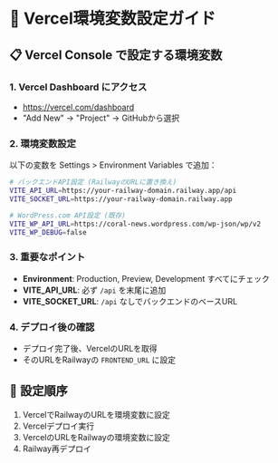 # 🚀 Vercel環境変数設定ガイド

## 📋 Vercel Console で設定する環境変数

### 1. Vercel Dashboard にアクセス
- https://vercel.com/dashboard
- "Add New" → "Project" → GitHubから選択

### 2. 環境変数設定
以下の変数を Settings > Environment Variables で追加：

```bash
# バックエンドAPI設定 (RailwayのURLに置き換え)
VITE_API_URL=https://your-railway-domain.railway.app/api
VITE_SOCKET_URL=https://your-railway-domain.railway.app

# WordPress.com API設定 (既存)
VITE_WP_API_URL=https://coral-news.wordpress.com/wp-json/wp/v2
VITE_WP_DEBUG=false
```

### 3. 重要なポイント
- **Environment**: Production, Preview, Development すべてにチェック
- **VITE_API_URL**: 必ず `/api` を末尾に追加
- **VITE_SOCKET_URL**: `/api` なしでバックエンドのベースURL

### 4. デプロイ後の確認
- デプロイ完了後、VercelのURLを取得
- そのURLをRailwayの `FRONTEND_URL` に設定

## 🔄 設定順序
1. VercelでRailwayのURLを環境変数に設定
2. Vercelデプロイ実行  
3. VercelのURLをRailwayの環境変数に設定
4. Railway再デプロイ